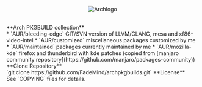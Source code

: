 
<p align="center">
  <img src="https://upload.wikimedia.org/wikipedia/commons/thumb/1/17/Archlinux-vert-dark.svg/365px-Archlinux-vert-dark.svg.png" alt="Archlogo"/>
</p></br>
**Arch PKGBUILD collection**</br>
* `AUR/bleeding-edge`    GIT/SVN version of LLVM/CLANG, mesa and xf86-video-intel
* `AUR/customized`      miscellaneous packages customized by me
* `AUR/maintained`      packages currently maintained by me
* `AUR/mozilla-kde`     firefox and thunderbird with kde patches (copied from [manjaro community repository](https://github.com/manjaro/packages-community))
**Clone Repository**</br>
`git clone https://github.com/FadeMind/archpkgbuilds.git`
**License**</br>
See `COPYING` files for details.

